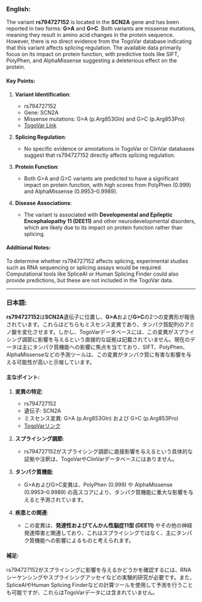 ### English:
The variant **rs794727152** is located in the **SCN2A** gene and has been reported in two forms: **G>A** and **G>C**. Both variants are missense mutations, meaning they result in amino acid changes in the protein sequence. However, there is no direct evidence from the TogoVar database indicating that this variant affects splicing regulation. The available data primarily focus on its impact on protein function, with predictive tools like SIFT, PolyPhen, and AlphaMissense suggesting a deleterious effect on the protein.

#### Key Points:
1. **Variant Identification**:
   - rs794727152
   - Gene: SCN2A
   - Missense mutations: G>A (p.Arg853Gln) and G>C (p.Arg853Pro)
   - [TogoVar Link](https://togovar.org/variant/tgv417503265)

2. **Splicing Regulation**:
   - No specific evidence or annotations in TogoVar or ClinVar databases suggest that rs794727152 directly affects splicing regulation.

3. **Protein Function**:
   - Both G>A and G>C variants are predicted to have a significant impact on protein function, with high scores from PolyPhen (0.999) and AlphaMissense (0.9953–0.9989).

4. **Disease Associations**:
   - The variant is associated with **Developmental and Epileptic Encephalopathy 11 (DEE11)** and other neurodevelopmental disorders, which are likely due to its impact on protein function rather than splicing.

#### Additional Notes:
To determine whether rs794727152 affects splicing, experimental studies such as RNA sequencing or splicing assays would be required. Computational tools like SpliceAI or Human Splicing Finder could also provide predictions, but these are not included in the TogoVar data.

---

### 日本語:
**rs794727152**は**SCN2A**遺伝子に位置し、**G>A**および**G>C**の2つの変異形が報告されています。これらはどちらもミスセンス変異であり、タンパク質配列のアミノ酸を変化させます。しかし、TogoVarデータベースには、この変異がスプライシング調節に影響を与えるという直接的な証拠は記載されていません。現在のデータは主にタンパク質機能への影響に焦点を当てており、SIFT、PolyPhen、AlphaMissenseなどの予測ツールは、この変異がタンパク質に有害な影響を与える可能性が高いと示唆しています。

#### 主なポイント:
1. **変異の特定**:
   - rs794727152
   - 遺伝子: SCN2A
   - ミスセンス変異: G>A (p.Arg853Gln) および G>C (p.Arg853Pro)
   - [TogoVarリンク](https://togovar.org/variant/tgv417503265)

2. **スプライシング調節**:
   - rs794727152がスプライシング調節に直接影響を与えるという具体的な証拠や注釈は、TogoVarやClinVarデータベースにはありません。

3. **タンパク質機能**:
   - G>AおよびG>C変異は、PolyPhen (0.999) や AlphaMissense (0.9953–0.9989) の高スコアにより、タンパク質機能に重大な影響を与えると予測されています。

4. **疾患との関連**:
   - この変異は、**発達性およびてんかん性脳症11型 (DEE11)** やその他の神経発達障害と関連しており、これはスプライシングではなく、主にタンパク質機能への影響によるものと考えられます。

#### 補足:
rs794727152がスプライシングに影響を与えるかどうかを確認するには、RNAシーケンシングやスプライシングアッセイなどの実験的研究が必要です。また、SpliceAIやHuman Splicing Finderなどの計算ツールを使用して予測を行うことも可能ですが、これらはTogoVarデータには含まれていません。

